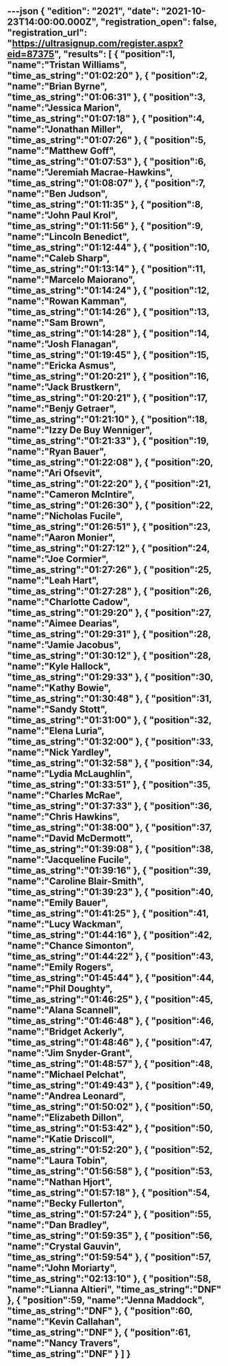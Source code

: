 ---json
{
  "edition": "2021",
  "date": "2021-10-23T14:00:00.000Z",
  "registration_open": false,
  "registration_url": "https://ultrasignup.com/register.aspx?eid=87375",
  "results": [
    {
      "position":1,
      "name":"Tristan Williams",
      "time_as_string":"01:02:20"
    },
    {
      "position":2,
      "name":"Brian Byrne",
      "time_as_string":"01:06:31"
    },
    {
      "position":3,
      "name":"Jessica Marion",
      "time_as_string":"01:07:18"
    },
    {
      "position":4,
      "name":"Jonathan Miller",
      "time_as_string":"01:07:26"
    },
    {
      "position":5,
      "name":"Matthew Goff",
      "time_as_string":"01:07:53"
    },
    {
      "position":6,
      "name":"Jeremiah Macrae-Hawkins",
      "time_as_string":"01:08:07"
    },
    {
      "position":7,
      "name":"Ben Judson",
      "time_as_string":"01:11:35"
    },
    {
      "position":8,
      "name":"John Paul Krol",
      "time_as_string":"01:11:56"
    },
    {
      "position":9,
      "name":"Lincoln Benedict",
      "time_as_string":"01:12:44"
    },
    {
      "position":10,
      "name":"Caleb Sharp",
      "time_as_string":"01:13:14"
    },
    {
      "position":11,
      "name":"Marcelo Maiorano",
      "time_as_string":"01:14:24"
    },
    {
      "position":12,
      "name":"Rowan Kamman",
      "time_as_string":"01:14:26"
    },
    {
      "position":13,
      "name":"Sam Brown",
      "time_as_string":"01:14:28"
    },
    {
      "position":14,
      "name":"Josh Flanagan",
      "time_as_string":"01:19:45"
    },
    {
      "position":15,
      "name":"Ericka Asmus",
      "time_as_string":"01:20:21"
    },
    {
      "position":16,
      "name":"Jack Brustkern",
      "time_as_string":"01:20:21"
    },
    {
      "position":17,
      "name":"Benjy Getraer",
      "time_as_string":"01:21:10"
    },
    {
      "position":18,
      "name":"Izzy De Buy Wenniger",
      "time_as_string":"01:21:33"
    },
    {
      "position":19,
      "name":"Ryan Bauer",
      "time_as_string":"01:22:08"
    },
    {
      "position":20,
      "name":"Ari Ofsevit",
      "time_as_string":"01:22:20"
    },
    {
      "position":21,
      "name":"Cameron McIntire",
      "time_as_string":"01:26:30"
    },
    {
      "position":22,
      "name":"Nicholas Fucile",
      "time_as_string":"01:26:51"
    },
    {
      "position":23,
      "name":"Aaron Monier",
      "time_as_string":"01:27:12"
    },
    {
      "position":24,
      "name":"Joe Cormier",
      "time_as_string":"01:27:26"
    },
    {
      "position":25,
      "name":"Leah Hart",
      "time_as_string":"01:27:28"
    },
    {
      "position":26,
      "name":"Charlotte Cadow",
      "time_as_string":"01:29:20"
    },
    {
      "position":27,
      "name":"Aimee Dearias",
      "time_as_string":"01:29:31"
    },
    {
      "position":28,
      "name":"Jamie Jacobus",
      "time_as_string":"01:30:12"
    },
    {
      "position":28,
      "name":"Kyle Hallock",
      "time_as_string":"01:29:33"
    },
    {
      "position":30,
      "name":"Kathy Bowie",
      "time_as_string":"01:30:48"
    },
    {
      "position":31,
      "name":"Sandy Stott",
      "time_as_string":"01:31:00"
    },
    {
      "position":32,
      "name":"Elena Luria",
      "time_as_string":"01:32:00"
    },
    {
      "position":33,
      "name":"Nick Yardley",
      "time_as_string":"01:32:58"
    },
    {
      "position":34,
      "name":"Lydia McLaughlin",
      "time_as_string":"01:33:51"
    },
    {
      "position":35,
      "name":"Charles McRae",
      "time_as_string":"01:37:33"
    },
    {
      "position":36,
      "name":"Chris Hawkins",
      "time_as_string":"01:38:00"
    },
    {
      "position":37,
      "name":"David McDermott",
      "time_as_string":"01:39:08"
    },
    {
      "position":38,
      "name":"Jacqueline Fucile",
      "time_as_string":"01:39:16"
    },
    {
      "position":39,
      "name":"Caroline Blair-Smith",
      "time_as_string":"01:39:23"
    },
    {
      "position":40,
      "name":"Emily Bauer",
      "time_as_string":"01:41:25"
    },
    {
      "position":41,
      "name":"Lucy Wackman",
      "time_as_string":"01:44:16"
    },
    {
      "position":42,
      "name":"Chance Simonton",
      "time_as_string":"01:44:22"
    },
    {
      "position":43,
      "name":"Emily Rogers",
      "time_as_string":"01:45:44"
    },
    {
      "position":44,
      "name":"Phil Doughty",
      "time_as_string":"01:46:25"
    },
    {
      "position":45,
      "name":"Alana Scannell",
      "time_as_string":"01:46:48"
    },
    {
      "position":46,
      "name":"Bridget Ackerly",
      "time_as_string":"01:48:46"
    },
    {
      "position":47,
      "name":"Jim Snyder-Grant",
      "time_as_string":"01:48:57"
    },
    {
      "position":48,
      "name":"Michael Pelchat",
      "time_as_string":"01:49:43"
    },
    {
      "position":49,
      "name":"Andrea Leonard",
      "time_as_string":"01:50:02"
    },
    {
      "position":50,
      "name":"Elizabeth Dillon",
      "time_as_string":"01:53:42"
    },
    {
      "position":50,
      "name":"Katie Driscoll",
      "time_as_string":"01:52:20"
    },
    {
      "position":52,
      "name":"Laura Tobin",
      "time_as_string":"01:56:58"
    },
    {
      "position":53,
      "name":"Nathan Hjort",
      "time_as_string":"01:57:18"
    },
    {
      "position":54,
      "name":"Becky Fullerton",
      "time_as_string":"01:57:24"
    },
    {
      "position":55,
      "name":"Dan Bradley",
      "time_as_string":"01:59:35"
    },
    {
      "position":56,
      "name":"Crystal Gauvin",
      "time_as_string":"01:59:54"
    },
    {
      "position":57,
      "name":"John Moriarty",
      "time_as_string":"02:13:10"
    },
    {
      "position":58,
      "name":"Lianna Altieri",
      "time_as_string":"DNF"
    },
    {
      "position":59,
      "name":"Jenna Maddock",
      "time_as_string":"DNF"
    },
    {
      "position":60,
      "name":"Kevin Callahan",
      "time_as_string":"DNF"
    },
    {
      "position":61,
      "name":"Nancy Travers",
      "time_as_string":"DNF"
    }
  ]
}
---
